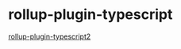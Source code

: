 # rollup-plugin-typescript

[rollup-plugin-typescript2](https://github.com/ezolenko/rollup-plugin-typescript2)
